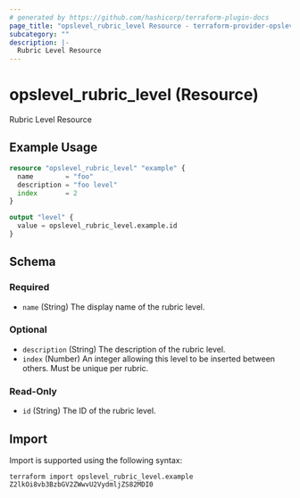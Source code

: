 ```yaml
---
# generated by https://github.com/hashicorp/terraform-plugin-docs
page_title: "opslevel_rubric_level Resource - terraform-provider-opslevel"
subcategory: ""
description: |-
  Rubric Level Resource
---
```


# opslevel_rubric_level (Resource)

Rubric Level Resource

## Example Usage

```terraform
resource "opslevel_rubric_level" "example" {
  name        = "foo"
  description = "foo level"
  index       = 2
}

output "level" {
  value = opslevel_rubric_level.example.id
}
```

<!-- schema generated by tfplugindocs -->
## Schema

### Required

- `name` (String) The display name of the rubric level.

### Optional

- `description` (String) The description of the rubric level.
- `index` (Number) An integer allowing this level to be inserted between others. Must be unique per rubric.

### Read-Only

- `id` (String) The ID of the rubric level.

## Import

Import is supported using the following syntax:

```shell
terraform import opslevel_rubric_level.example Z2lkOi8vb3BzbGV2ZWwvU2VydmljZS82MDI0
```
